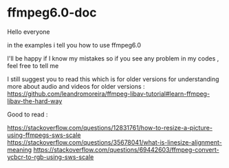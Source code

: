 # ffmpeg6.0-doc
Hello everyone

in the examples i tell you how to use ffmpeg6.0

I'll be happy if I know my mistakes so if you see any problem in my codes , feel free to tell me

I still suggest you to read this which is for older versions for understanding more about audio and videos
for older versions :
https://github.com/leandromoreira/ffmpeg-libav-tutorial#learn-ffmpeg-libav-the-hard-way

Good to read :

https://stackoverflow.com/questions/12831761/how-to-resize-a-picture-using-ffmpegs-sws-scale
https://stackoverflow.com/questions/35678041/what-is-linesize-alignment-meaning
https://stackoverflow.com/questions/69442603/ffmpeg-convert-ycbcr-to-rgb-using-sws-scale
